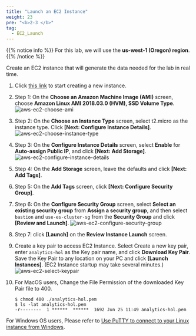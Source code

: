 ```yaml
---
title: "Launch an EC2 Instance"
weight: 23
pre: "<b>2-3 </b>"
tag:
  - EC2_Launch
---
```


{{% notice info %}}
For this lab, we will use the **us-west-1 (Oregon) region**.
{{% /notice %}}

Create an EC2 instance that will generate the data needed for the lab in real time.

1. Click [this link](https://console.aws.amazon.com/ec2/v2/home#LaunchInstanceWizard:) to start creating a new instance.

2. Step 1: On the **Choose an Amazon Machine Image (AMI)** screen, choose **Amazon Linux AMI 2018.03.0 (HVM), SSD Volume Type**.
![aws-ec2-choose-ami](/analytics-on-aws/images/aws-ec2-choose-ami.png)
5. Step 2: On the **Choose an Instance Type** screen, select t2.micro as the instance type. Click **\[Next: Configure Instance Details\]**.
![aws-ec2-choose-instance-type](/analytics-on-aws/images/aws-ec2-choose-instance-type.png)
6. Step 3: On the **Configure Instance Details** screen, select **Enable** for **Auto-assign Public IP**, and click **\[Next: Add Storage\]**.
![aws-ec2-configure-instance-details](/analytics-on-aws/images/aws-ec2-configure-instance-details.png)
7. Step 4: On the **Add Storage** screen, leave the defaults and click **\[Next: Add Tags\]**.
8. Step 5: On the **Add Tags** screen, click **\[Next: Configure Security Group\]**.
9. Step 6: On the **Configure Security Group** screen, select **Select an existing security group** from **Assign a security group**, and then select `bastion` and `use-es-cluster-sg` from the **Security Group** and click **\[Review and Launch\]**.
![aws-ec2-configure-security-group](/analytics-on-aws/images/aws-ec2-configure-security-group.png)
10. Step 7: click **\[Launch\]** on the **Review Instance Launch** screen. 
11. Create a key pair to access EC2 Instance.
Select Create a new key pair, enter `analytics-hol` as the Key pair name, and click **Download Key Pair**.
Save the Key Pair to any location on your PC and click **\[Launch Instances\]**. (EC2 Instance startup may take several minutes.)
![aws-ec2-select-keypair](/analytics-on-aws/images/aws-ec2-select-keypair.png)
12. For MacOS users, Change the File Permission of the downloaded Key Pair file to 400.
    ```shell script
    $ chmod 400 ./analytics-hol.pem 
    $ ls -lat analytics-hol.pem 
    -r--------  1 ******  ******  1692 Jun 25 11:49 analytics-hol.pem
    ```

  For Windows OS users, Please refer to [Use PuTTY to connect to your Linux instance from Windows](https://docs.aws.amazon.com/AWSEC2/latest/UserGuide/putty.html).
